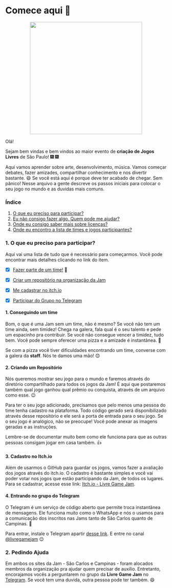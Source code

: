 # Comece aqui :rocket:

<img src="https://livregamejam.org/images/logo_large.png" width="350"
style="display: block; margin: auto auto;">

Olá!

Sejam bem vindas e bem vindos ao maior evento de **criação de Jogos Livres** de
São Paulo! :fireworks: :fireworks:

Aqui vamos aprender sobre arte, desenvolvimento, música. Vamos
começar debates, fazer amizades, compartilhar conhecimento e nos divertir
bastante. :smile: Se você está aqui é porque deve ter acabado de chegar.
Sem pânico! Nesse arquivo a gente descreve os passos iniciais para colocar
o seu jogo no mundo e as duvidas mais comuns.

### Índice

1. [O que eu preciso para participar?](#0-o-que-eu-preciso-para-participar) 
2. [Eu não consigo fazer algo. Quem pode me ajudar?](#1-pedindo-ajuda) 
3. [Onde eu consigo saber mais sobre licenças?](https://github.com/livregamejam/comece-aqui/blob/master/como-escolher-licenca.md)
4. [Onde eu encontro a lista de times e jogos participantes?]()

### 1. O que eu preciso para participar?

Aqui vai uma lista de tudo que é necessário para começarmos. Você pode
encontrar mais detalhes clicando no link do item.

- [x] [Fazer parte de um time!](#1-conseguindo-um-time) :two_women_holding_hands:
- [x] [Criar um repositório na organização da Jam](#2-criando-um-repositorio)
- [x] [Me cadastrar no itch.io](#3-fazendo-cadastro-no-itchio)
- [x] [Participar do Grupo no Telegram](#4-participando-no-telegram)


#### 1. Conseguindo um time 

Bom, o que é uma Jam sem um time, não é mesmo? Se você não tem um time ainda,
sem timidez! Chega na galera, fala qual é o seu talento e pede um espacinho
pra contribuir. Se você não consegue vencer a timidez, tudo bem. Você pode
sempre oferecer uma pizza e a amizade é instantânea. :pizza: 

Se com a pizza você tiver dificuldades encontrando um time, converse com a
galera da **staff**. Nós te damos uma mão! :blush:

#### 2. Criando um Repositório

Nós queremos mostrar seu jogo para o mundo e faremos através do diretório
compartilhado para todos os jogos da Jam! É aqui que postaremos também qual
jogo ganhou qual prêmio ou conquista, através de um arquivo como esse. :wink:

Para ter o seu jogo adicionado, precisamos que pelo menos uma pessoa do time
tenha cadastro na plataforma. Todo código gerado será disponibilizado através
desse repositório e ele será a porta de entrada para o seu jogo. Se o seu jogo
é analógico, não se preocupe! Você pode anexar as imagens geradas e as
instruções.

Lembre-se de documentar muito bem como ele funciona para que as outras pessoas
consigam jogar em casa também. :+1:

#### 3. Cadastro no Itch.io

Além de usarmos o GitHub para guardar os jogos, vamos fazer a avaliação dos
jogos através do itch.io. O cadastro é bastante simples e você vai poder votar
nos jogos que estão participando da Jam, de todos os lugares. Para se
cadastrar, acesse esse link: [Itch.io - Livre Game Jam](https://itch.io/jam/livre-game-jam).

#### 4. Entrando no grupo do Telegram

O Telegram é um serviço de código aberto que permite troca instantânea de
mensagens. Ele funciona muito como o WhatsApp e nós o usamos para a comunicação
dos inscritos nas Jams tanto de São Carlos quanto de Campinas. :clap:

Para entrar, instale o Telegram apartir [desse link](https://telegram.org/). E
entre no canal [@livregamejam](https://t.me/livregamejam)  :wink:

### 2. Pedindo Ajuda

Em ambos os sites da Jam - São Carlos e Campinas - foram alocados membros da
organização pra ajudar quem precisar de auxilio. Entretanto, encorajamos vocês
a perguntarem no grupo da **Livre Game Jam** no
[Telegram](#4-entrando-no-grupo-do-telegram). Se você tem uma
duvida, outra pessoa pode ter também. :smile:

